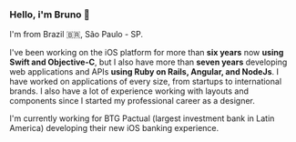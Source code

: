 ### Hello, i'm Bruno 👋

I'm from Brazil 🇧🇷, São Paulo - SP.

I've been working on the iOS platform for more than **six years** now **using Swift and Objective-C**, but I also have more than **seven years** developing web applications and APIs **using Ruby on Rails, Angular, and NodeJs**. I have worked on applications of every size, from startups to international brands. I also have a lot of experience working with layouts and components since I started my professional career as a designer.

I'm currently working for BTG Pactual (largest investment bank in Latin America) developing their new iOS banking experience.

<!--
**duarte-bruno/duarte-bruno** is a ✨ _special_ ✨ repository because its `README.md` (this file) appears on your GitHub profile.

Here are some ideas to get you started:

- 🔭 I’m currently working on ...
- 🌱 I’m currently learning ...
- 👯 I’m looking to collaborate on ...
- 🤔 I’m looking for help with ...
- 💬 Ask me about ...
- 📫 How to reach me: ...
- 😄 Pronouns: ...
- ⚡ Fun fact: ...
-->

